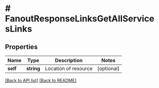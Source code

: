 # # FanoutResponseLinksGetAllServicesLinks

## Properties

Name | Type | Description | Notes
------------ | ------------- | ------------- | -------------
**self** | **string** | Location of resource | [optional] 


[[Back to API list]](../../README.md#endpoints) [[Back to README]](../../README.md)
